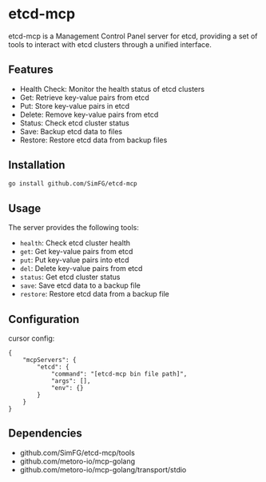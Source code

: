 # etcd-mcp

etcd-mcp is a Management Control Panel server for etcd, providing a set of tools to interact with etcd clusters through a unified interface.

## Features

- Health Check: Monitor the health status of etcd clusters
- Get: Retrieve key-value pairs from etcd
- Put: Store key-value pairs in etcd
- Delete: Remove key-value pairs from etcd
- Status: Check etcd cluster status
- Save: Backup etcd data to files
- Restore: Restore etcd data from backup files

## Installation

```bash
go install github.com/SimFG/etcd-mcp
```

## Usage

The server provides the following tools:

- `health`: Check etcd cluster health
- `get`: Get key-value pairs from etcd
- `put`: Put key-value pairs into etcd
- `del`: Delete key-value pairs from etcd
- `status`: Get etcd cluster status
- `save`: Save etcd data to a backup file
- `restore`: Restore etcd data from a backup file

## Configuration

cursor config:

```
{
    "mcpServers": {
        "etcd": {
            "command": "[etcd-mcp bin file path]",
            "args": [],
            "env": {}
        }
    }
}
```

## Dependencies

- github.com/SimFG/etcd-mcp/tools
- github.com/metoro-io/mcp-golang
- github.com/metoro-io/mcp-golang/transport/stdio